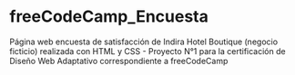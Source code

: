 # freeCodeCamp_Encuesta
Página web encuesta de satisfacción de Indira Hotel Boutique (negocio ficticio) realizada con HTML y CSS - Proyecto N°1 para la certificación de Diseño Web Adaptativo correspondiente a freeCodeCamp
